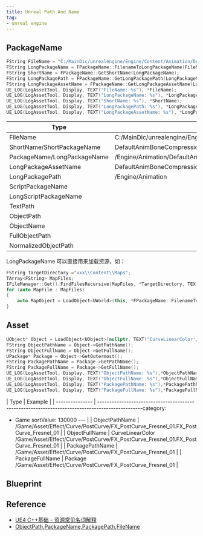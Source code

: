 ```yaml
---
title: Unreal Path And Name
tag:
- unreal engine
---
```


## PackageName

```cpp
FString FileName = "C:/MainDic/unrealengine/Engine/Content/Animation/DefaultAnimBoneCompressionSettings.uasset";
FString LongPackageName = FPackageName::FilenameToLongPackageName(FileName);
FString ShortName = FPackageName::GetShortName(LongPackageName);
FString LongPackagePath = FPackageName::GetLongPackagePath(LongPackageName);
FString LongPackageAssetName = FPackageName::GetLongPackageAssetName(LongPackageName);
UE_LOG(LogAssetTool, Display, TEXT("FileName: %s"), *FileName);
UE_LOG(LogAssetTool, Display, TEXT("LongPackageName: %s"), *LongPackageName);
UE_LOG(LogAssetTool, Display, TEXT("ShortName: %s"), *ShortName);
UE_LOG(LogAssetTool, Display, TEXT("LongPackagePath: %s"), *LongPackagePath);
UE_LOG(LogAssetTool, Display, TEXT("LongPackageAssetName: %s"), *LongPackageAssetName);
```

| Type                        | Example                                                                                    |
| --------------------------- | ------------------------------------------------------------------------------------------ |
| FileName                    | C:/MainDic/unrealengine/Engine/Content/Animation/DefaultAnimBoneCompressionSettings.uasset |
| ShortName/ShortPackageName  | DefaultAnimBoneCompressionSettings                                                         |
| PackageName/LongPackageName | /Engine/Animation/DefaultAnimBoneCompressionSettings                                       |
| LongPackageAssetName        | DefaultAnimBoneCompressionSettings                                                         |
| LongPackagePath             | /Engine/Animation                                                                          |
| ScriptPackageName           |                                                                                            |
| LongScriptPackageName       |                                                                                            |
| TextPath                    |                                                                                            |
| ObjectPath                  |                                                                                            |
| ObjectName                  |                                                                                            |
| FullObjectPath              |                                                                                            |
| NormalizedObjectPath        |                                                                                            |

LongPackageName 可以直接用来加载资源，如：

```cpp
FString TargetDirectory ="xxx\\Content\\Maps";
TArray<FString> MapFiles;
IFileManager::Get().FindFilesRecursive(MapFiles, *TargetDirectory, TEX("*.umap"), true, false, false);
for (auto MapFile : MapFiles)
{
	auto MapObject = LoadObject<UWorld>(this, *FPackageName::FilenameToLongPackageName(MapFile));
}
```

## Asset

```cpp
UObject* Object = LoadObject<UObject>(nullptr, TEXT("CurveLinearColor'/Game/Asset/Effect/Curve/PostCurve/FX_PostCurve_Fresnel_01.FX_PostCurve_Fresnel_01'"));
FString ObjectPathName = Object->GetPathName();
FString ObjectFullName = Object->GetFullName();
UPackage* Package = Object->GetOutermost();
FString PackagePathName = Package->GetPathName();
FString PackageFullName = Package->GetFullName();
UE_LOG(LogAssetTool, Display, TEXT("ObjectPathName: %s"),*ObjectPathName);
UE_LOG(LogAssetTool, Display, TEXT("ObjectFullName: %s"),*ObjectFullName);
UE_LOG(LogAssetTool, Display, TEXT("PackagePathName: %s"),*PackagePathName);
UE_LOG(LogAssetTool, Display, TEXT("PackageFullName: %s"),*PackageFullName);
```

| Type            | Example                                                                                             |
| --------------- | ------------------------------------------------------------------------------------------------category:
 - Game
sortValue: 130000
--- |
| ObjectPathName  | /Game/Asset/Effect/Curve/PostCurve/FX_PostCurve_Fresnel_01.FX_PostCurve_Fresnel_01                  |
| ObjectFullName  | CurveLinearColor /Game/Asset/Effect/Curve/PostCurve/FX_PostCurve_Fresnel_01.FX_PostCurve_Fresnel_01 |
| PackagePathName | /Game/Asset/Effect/Curve/PostCurve/FX_PostCurve_Fresnel_01                                          |
| PackageFullName | Package /Game/Asset/Effect/Curve/PostCurve/FX_PostCurve_Fresnel_01                                  |

## Blueprint

## Reference

- [UE4 C++基础 - 资源常见名词解释](https://zhuanlan.zhihu.com/p/152201635)
- [ObjectPath,PackageName,PackagePath,FileName](https://www.bilibili.com/read/cv35377235/)
